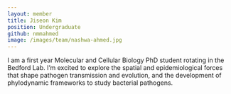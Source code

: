 ```yaml
---
layout: member
title: Jiseon Kim
position: Undergraduate
github: nmmahmed
image: /images/team/nashwa-ahmed.jpg
---
```


I am a first year Molecular and Cellular Biology PhD student rotating in the Bedford Lab. I’m excited to explore the spatial and epidemiological forces that shape pathogen transmission and evolution, and the development of phylodynamic frameworks to study bacterial pathogens.
